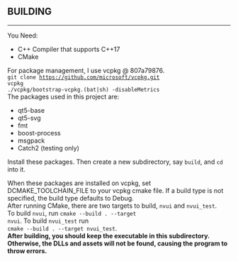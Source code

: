 ## BUILDING
<hr>
You Need:
<ul>
  <li> C++ Compiler that supports C++17</li>
  <li> CMake </li>
</ul>

For package management, I use vcpkg @ 807a79876.  
<code>git clone https://github.com/microsoft/vcpkg.git vcpkg</code>  
<code>./vcpkg/bootstrap-vcpkg.(bat|sh) -disableMetrics</code>  
The packages used in this project are:
<ul>
  <li> qt5-base</li>
  <li> qt5-svg</li>
  <li> fmt</li>
  <li> boost-process</li>
  <li> msgpack</li>
  <li> Catch2 (testing only)</li>
</ul>
Install these packages. Then create a new subdirectory, say <code>build</code>, and <code>cd</code> into it.

When these packages are installed on vcpkg, set DCMAKE_TOOLCHAIN_FILE to your vcpkg cmake file. If a build type is not specified, the build type defaults to Debug.  
After running CMake, there are two targets to build, <code>nvui</code> and <code>nvui_test</code>.  
To build <code>nvui</code>, run <code>cmake --build . --target nvui</code>. To build <code>nvui_test</code> run   
<code>cmake --build . --target nvui_test</code>.  
<b>After building, you should keep the executable in this subdirectory. Otherwise, the DLLs and assets will not be found, causing the program to throw errors.</b>